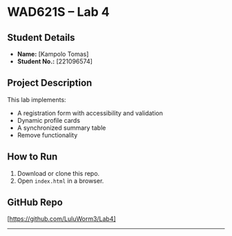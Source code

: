 # WAD621S – Lab 4

## Student Details
- **Name:** [Kampolo Tomas]
- **Student No.:** [221096574]

## Project Description
This lab implements:
- A registration form with accessibility and validation
- Dynamic profile cards
- A synchronized summary table
- Remove functionality

## How to Run
1. Download or clone this repo.
2. Open `index.html` in a browser.

## GitHub Repo
[https://github.com/LuluWorm3/Lab4]

---

